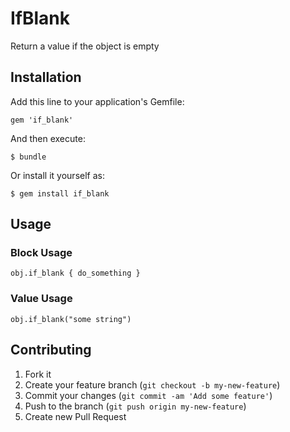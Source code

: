 # IfBlank

Return a value if the object is empty

## Installation

Add this line to your application's Gemfile:

    gem 'if_blank'

And then execute:

    $ bundle

Or install it yourself as:

    $ gem install if_blank

## Usage

### Block Usage
`obj.if_blank { do_something }`

### Value Usage
`obj.if_blank("some string")`

## Contributing

1. Fork it
2. Create your feature branch (`git checkout -b my-new-feature`)
3. Commit your changes (`git commit -am 'Add some feature'`)
4. Push to the branch (`git push origin my-new-feature`)
5. Create new Pull Request